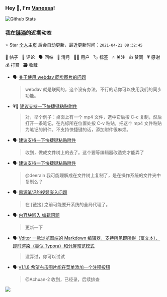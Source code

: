 ### Hey 👋, I'm [Vanessa](http://vanessa.b3log.org/)!

![Github Stats](https://github-readme-stats.vercel.app/api?username=Vanessa219&show_icons=true)

<!--events start -->

### 我在[链滴](https://ld246.com)的近期动态

⭐️ Star [个人主页](https://github.com/Vanessa219/Vanessa219) 后会自动更新，最近更新时间：`2021-04-21 08:32:45`

📝 帖子 &nbsp; 💬 评论 &nbsp; 🗣 回帖 &nbsp; 🌙 清月 &nbsp; 👨‍💻 用户 &nbsp; 🏷️ 标签 &nbsp; ⭐️ 关注 &nbsp; 👍 赞同 &nbsp; 💗 感谢 &nbsp; 💰 打赏 &nbsp; 🗃 收藏

* 🗣 [关于使用 webdav 同步图片的问题](https://ld246.com/article/1614270007990/comment/1618196010523#comments)

  > webdav 就是联网的，这个没有办法，不行的话你可以使用我们的同步功能。
* 💗💬 [建议支持一下快捷键粘贴附件](https://ld246.com/article/1616410073251/comment/1618163631079#comments)

  > 对，举个例子：桌面上有一个 mp4 文件，选中它后按 C-c 复制，然后打开一条笔记，在光标所在位置处按 C-v 粘贴，把这个 mp4 文件粘贴为笔记的附件。不支持快捷键的话，添加附件很麻烦。
* 🗣 [建议支持一下快捷键粘贴附件](https://ld246.com/article/1616410073251/comment/1618163631079#comments)

  > 收到，做成文件树上的去了。这个要等编辑器改造完才能弄了
* 🗣 [建议支持一下快捷键粘贴附件](https://ld246.com/article/1616410073251/comment/1616418603403#comments)

  > @deerain 我可能理解成在文件树上复制了，是在操作系统的文件夹中复制么？
* 🗣 [思源笔记的视频嵌入问题](https://ld246.com/article/1617871111543/comment/1617932305438#comments)

  > 在 [链接] 之前可能要开系统的全局代理了。
* 🗣 [内容块嵌入 编辑问题](https://ld246.com/article/1617861504090/comment/1617929266038#comments)

  > 更新一下
* 🗣 [Vditor 一款浏览器端的 Markdown 编辑器，支持所见即所得（富文本）、即时渲染（类似 Typora）和分屏预览模式](https://ld246.com/article/1549638745630/comment/1617964736539#comments)

  > 没弄过，你可以试试
* 🗣 [v1.1.8 希望右击图片能在菜单添加一个注释按钮](https://ld246.com/article/1617550874077/comment/1617865027895#comments)

  > @Achuan-2 收到，已经录，后续排查


<!--events end -->

<a title="Hits" target="_blank" href="https://github.com/Vanessa219/Vanessa219"><img src="https://hits.b3log.org/Vanessa219/Vanessa219.svg"></a>
